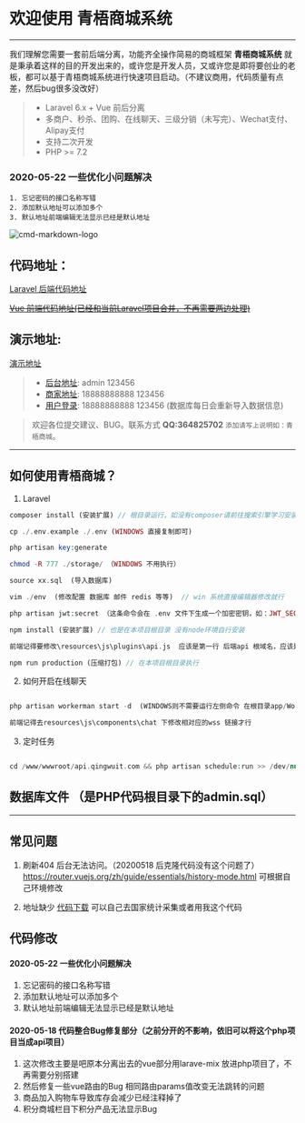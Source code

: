# 欢迎使用 青梧商城系统

------

我们理解您需要一套前后端分离，功能齐全操作简易的商城框架 **青梧商城系统** 就是秉承着这样的目的开发出来的，或许您是开发人员，又或许您是即将要创业的老板，都可以基于青梧商城系统进行快速项目启动。（不建议商用，代码质量有点差，然后bug很多没改好）


> * Laravel 6.x + Vue 前后分离
> * 多商户、秒杀、团购、在线聊天、三级分销（未写完）、Wechat支付、Alipay支付
> * 支持二次开发
> * PHP >= 7.2

  
  
  

### 2020-05-22 一些优化小问题解决

    1. 忘记密码的接口名称写错
    2. 添加默认地址可以添加多个
    3. 默认地址前端编辑无法显示已经是默认地址



  
  

![cmd-markdown-logo](http://pc.qingwuit.com/pc/logo.png)
  



## 代码地址：

[Laravel 后端代码地址](https://gitee.com/qingwuitcn/qwShopPhp)
  
  
  
~~[Vue 前端代码地址(已经和当前Laravel项目合并，不再需要两边处理)](https://gitee.com/qingwuitcn/qwShopVue)~~
  



## 演示地址:
[演示地址](http://pc.qingwuit.com)

> * [后台地址](http://pc.qingwuit.com/Admin/login): admin 123456 
> * [商家地址](http://pc.qingwuit.com/Seller/login): 18888888888 123456 
> * [用户登录](http://pc.qingwuit.com/user/login): 18888888888 123456 (数据库每日会重新导入数据信息)

  

> 欢迎各位提交建议、BUG。联系方式 **QQ:364825702**  `添加请写上说明如：青梧商城`。
  


------
  



## 如何使用青梧商城？



1. Laravel

```php
composer install (安装扩展) // 根目录运行，如没有composer请前往搜索引擎学习安装

cp ./.env.example ./.env (WINDOWS 直接复制即可)

php artisan key:generate

chmod -R 777 ./storage/ （WINDOWS 不用执行）

source xx.sql  (导入数据库) 

vim ./env  (修改配置 数据库 邮件 redis 等等)  // win 系统直接编辑器修改就行

php artisan jwt:secret （这条命令会在 .env 文件下生成一个加密密钥，如：JWT_SECRET=foobar）

npm install (安装扩展) // 也是在本项目根目录 没有node环境自行安装

前端记得要修改\resources\js\plugins\api.js  应该是第一行 后端api 根域名，应该是127.0.0.1:8000 （这个是你项目域名）

npm run production (压缩打包) // 在本项目根目录执行

```

2. 如何开启在线聊天

```php

php artisan workerman start -d  (WINDOWS则不需要运行左侧命令 在根目录app/Workerman/run.bat  点击运行即可)

前端记得去resources\js\components\chat 下修改相对应的wss 链接才行

```

3. 定时任务

```php

cd /www/wwwroot/api.qingwuit.com && php artisan schedule:run >> /dev/null 2>&1  （WINDOWS php artisan schedule:run） 

```

## 数据库文件 （是PHP代码根目录下的admin.sql）

------

## 常见问题

1. 刷新404 后台无法访问。（20200518 后克隆代码没有这个问题了）
https://router.vuejs.org/zh/guide/essentials/history-mode.html   可根据自己环境修改

2. 地址缺少
[代码下载](https://gitee.com/qingwuitcn/address_collection_php)   可以自己去国家统计采集或者用我这个代码
  


## 代码修改

#### 2020-05-22 一些优化小问题解决

1. 忘记密码的接口名称写错
2. 添加默认地址可以添加多个
3. 默认地址前端编辑无法显示已经是默认地址

#### 2020-05-18 代码整合Bug修复部分（之前分开的不影响，依旧可以将这个php项目当成api项目）

1. 这次修改主要是吧原本分离出去的vue部分用larave-mix 放进php项目了，不再需要分别搭建
2. 然后修复一些vue路由的Bug 相同路由params值改变无法跳转的问题
3. 商品加入购物车导致库存会减少已经注释掉了
4. 积分商城栏目下积分产品无法显示Bug

